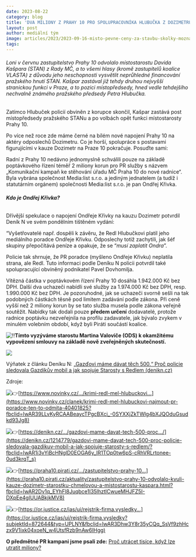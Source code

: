 ```yaml
---
date: 2023-08-22
category: blog
title: 'DVA MILIONY Z PRAHY 10 PRO SPOLUPRACOVNÍKA HLUBUČKA Z DOZIMETRU'
layout: post
author: mediální tým
image: articles/2023/2023-09-16-misto-pevne-ceny-za-stavbu-skolky-mozna-spropitne-pro-hrdlicku.jpg
tags:
---
```


###### Loni v červnu zastupitelstvo Prahy 10 odvolalo místostarostu Davida Kašpara (STAN) z Rady MČ, a to všemi hlasy (kromě zastupitelů koalice VLASTA) z důvodu jeho neschopnosti vysvětlit neprůhledné financování pražského hnutí STAN. Kašpar zastával již tehdy druhou nejvyšší stranickou funkci v Praze, a to pozici místopředsedy, hned vedle tehdejšího nechvalně známého pražského předsedy Petra Hlubučka.

Zatímco Hlubuček policií obviněn z korupce skončil, Kašpar zastává post místopředsedy pražského STANu a po volbách opět funkci místostarosty Prahy 10.

Po více než roce zde máme černé na bílém nové napojení Prahy 10 na aktéry odposlechů Dozimetru. Co je horší, spolupráce s postavami figurujícími v kauze Dozimetr na Praze 10 pokračuje. Posuďte sami:

Radní z Prahy 10 nedávno jednomyslně schválili pouze na základě poptávkového řízení téměř 2 miliony korun pro PR služby s názvem „Komunikační kampaň ke stěhování úřadu MČ Praha 10 do nové radnice“. Byla vybrána společnost Media:list s.r.o. a jediným jednatelem (a tudíž i statutárním orgánem) společnosti Media:list s.r.o. je pan Ondřej Křivka.

###### **Kdo je Ondřej Křivka?**  

Dřívější spekulace o napojení Ondřeje Křivky na kauzu Dozimetr potvrdil Deník N ve svém pondělním tištěném vydání:

“Vyšetřovatelé např. dospěli k závěru, že Redl Hlubučkovi platil jeho mediálního poradce Ondřeje Křivku. Odposlechy totiž zachytili, jak šéf skupiny přepočítává peníze a opakuje, že se “_musí zaplatit Ondra_”.

Policie tak shrnuje, že PR poradce (myšleno Ondřeje Křivku) neplatila strana, ale Redl. Tuto informaci podle Deníku N policii potvrdil také spolupracující obviněný podnikatel Pavel Dovhomilja.

Vítězná částka v poptávkovém řízení Prahy 10 dosáhla 1.942.000 Kč bez DPH. Další dva uchazeči nabídli své služby za 1.974.000 Kč bez DPH, resp. 1.990.000 Kč bez DPH. Je pozoruhodné, jak se uchazeči svorně sešli na tak podobných částkách těsně pod limitem zadávání podle zákona. Při ceně vyšší než 2 miliony korun by se tato služba musela podle zákona veřejně soutěžit. Nabídky tak dodali pouze  **předem určení**  dodavatelé, protože radnice poptávku nezveřejnila na profilu zadavatele, jak bývalo zvykem v minulém volebním období, když byli Piráti součástí koalice.

![‼️](https://static.xx.fbcdn.net/images/emoji.php/v9/t77/1/16/203c.png)**Tímto vyzýváme starostu Martina Valoviče (ODS) k okamžitému vypovězení smlouvy na základě nově zveřejněných skutečností.**

![](https://pirati10.cz/wp-content/uploads/2023/08/Redlna-fcb.png)

Výňatek z článku Deníku N:  [„Gazďovi máme dávat těch 500.“ Proč policie sledovala Gazdíkův mobil a jak spojuje Starosty s Redlem (denikn.cz)](https://denikn.cz/1214779/gazdovi-mame-davat-tech-500-proc-policie-sledovala-gazdikuv-mobil-a-jak-spojuje-starosty-s-redlem/)

Zdroje:

![👉](https://static.xx.fbcdn.net/images/emoji.php/v9/t51/1/16/1f449.png)[https://www.novinky.cz/…/krimi-redl-mel-hlubuckovi…](https://www.novinky.cz/clanek/krimi-redl-mel-hlubuckovi-najmout-pr-poradce-ten-to-odmita-40401825?fbclid=IwAR39LLvKyRCAABeaycTPgcBXci_-0SYXXjZkTWlg4bXJQOduGsudkd93Jg8)

![👉](https://static.xx.fbcdn.net/images/emoji.php/v9/t51/1/16/1f449.png)[https://denikn.cz/…/gazdovi-mame-davat-tech-500-proc…/](https://denikn.cz/1214779/gazdovi-mame-davat-tech-500-proc-policie-sledovala-gazdikuv-mobil-a-jak-spojuje-starosty-s-redlem/?fbclid=IwAR1i3vYiBcHNglD0EOGA6y_IR1TOp0tw6pS-cRhVRLrtonee-0ud3krqT_s)

![👉](https://static.xx.fbcdn.net/images/emoji.php/v9/t51/1/16/1f449.png)[https://praha10.pirati.cz/…/zastupitelstvo-prahy-10…](https://praha10.pirati.cz/aktuality/zastupitelstvo-prahy-10-odvolalo-kvuli-kauze-dozimetr-starostku-chmelovou-a-mistostarostu-kaspara.html?fbclid=IwAR2Dv1q_EYhFl8Juqbce1l35lhztlCwueMHJFZ5I-DXpEe4gIUUABkjkMV8)

![👉](https://static.xx.fbcdn.net/images/emoji.php/v9/t51/1/16/1f449.png)[https://or.justice.cz/ias/ui/rejstrik-firma.vysledky…](https://or.justice.cz/ias/ui/rejstrik-firma.vysledky?subjektId=872644&typ=UPLNY&fbclid=IwAR3Dhw3Y8r35yCQq_SsVf9zhHczx9V1ixk04xoeN_w4UtsfRzb9nAw6IHgg)

**O předmětné PR kampani jsme psali zde:**  [Proč utrácet tisíce, když lze utratit miliony?](https://pirati10.cz/proc-utracet-tisice-kdyz-lze-utratit-miliony/)
